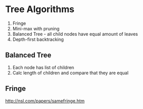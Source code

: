 # Tree Algorithms

1. Fringe
2. Mini-max with pruning
3. Balanced Tree - all child nodes have equal amount of leaves
4. Depth-first backtracking

## Balanced Tree

1. Each node has list of children
2. Calc length of children and compare that they are equal

## Fringe

http://nsl.com/papers/samefringe.htm
